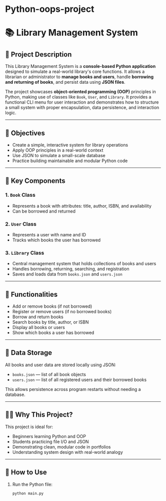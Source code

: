 # Python-oops-project
# 📚 Library Management System

## 📝 Project Description

This Library Management System is a **console-based Python application** designed to simulate a real-world library's core functions. It allows a librarian or administrator to **manage books and users**, handle **borrowing and returning of books**, and persist data using **JSON files**.

The project showcases **object-oriented programming (OOP)** principles in Python, making use of classes like `Book`, `User`, and `Library`. It provides a functional CLI menu for user interaction and demonstrates how to structure a small system with proper encapsulation, data persistence, and interaction logic.

---

## 🎯 Objectives

- Create a simple, interactive system for library operations
- Apply OOP principles in a real-world context
- Use JSON to simulate a small-scale database
- Practice building maintainable and modular Python code

---

## 🧱 Key Components

### 1. `Book` Class
- Represents a book with attributes: title, author, ISBN, and availability
- Can be borrowed and returned

### 2. `User` Class
- Represents a user with name and ID
- Tracks which books the user has borrowed

### 3. `Library` Class
- Central management system that holds collections of books and users
- Handles borrowing, returning, searching, and registration
- Saves and loads data from `books.json` and `users.json`

---

## 🔄 Functionalities

- Add or remove books (if not borrowed)
- Register or remove users (if no borrowed books)
- Borrow and return books
- Search books by title, author, or ISBN
- Display all books or users
- Show which books a user has borrowed

---

## 📁 Data Storage

All books and user data are stored locally using JSON:
- `books.json` — list of all book objects
- `users.json` — list of all registered users and their borrowed books

This allows persistence across program restarts without needing a database.

---

## 👩‍💻 Why This Project?

This project is ideal for:
- Beginners learning Python and OOP
- Students practicing file I/O and JSON
- Demonstrating clean, modular code in portfolios
- Understanding system design with real-world analogy

---

## 🚀 How to Use

1. Run the Python file:
   ```bash
   python main.py
